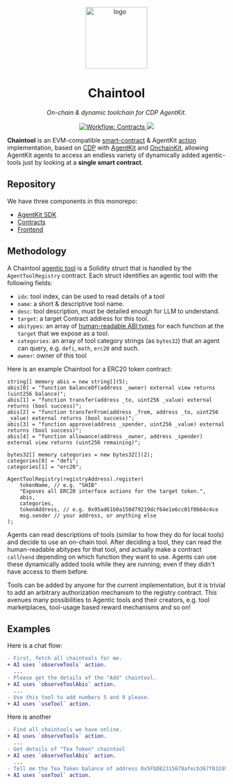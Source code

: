 <p align="center">
  <img src="https://raw.githubusercontent.com/erhant/chaintools/refs/heads/main/misc/logo.png" alt="logo" width="142">
</p>

<p align="center">
  <h1 align="center">
    Chaintool
  </h1>
  <p align="center"><i>On-chain & dynamic toolchain for CDP AgentKit.</i></p>
</p>

<p align="center">
    <a href="./.github/workflows/test-contracts.yml" target="_blank">
        <img alt="Workflow: Contracts" src="https://github.com/erhant/chaintools/actions/workflows/test-contracts.yml/badge.svg">
    </a>
    <a href="https://opensource.org/licenses/MIT" target="_blank">
        <img src="https://img.shields.io/badge/license-MIT-blue.svg">
    </a>
</p>

**Chaintool** is an EVM-compatible [smart-contract](https://base-sepolia.blockscout.com/address/0x9eD9db9C2fBD5B913635919BFb4784BcB941b7Fa) & AgentKit [action](https://github.com/coinbase/agentkit/blob/master/CONTRIBUTING-TYPESCRIPT.md#adding-an-action-provider) implementation, based on [CDP](https://portal.cdp.coinbase.com/) with [AgentKit](https://docs.cdp.coinbase.com/agentkit/docs/welcome) and [OnchainKit](https://onchainkit.xyz/getting-started), allowing AgentKit agents to access an endless variety of dynamically added agentic-tools just by looking at a **single smart contract**.

## Repository

We have three components in this monorepo:

- [AgentKit SDK](./sdk/)
- [Contracts](./contracts/)
- [Frontend](./web/)

## Methodology

A Chaintool [agentic tool](https://github.com/erhant/chaintools/blob/main/contracts/src/AgentTools.sol#L8) is a Solidity struct that is handled by the `AgentToolRegistry` contract. Each struct identifies an agentic tool with the following fields:

- `idx`: tool index, can be used to read details of a tool
- `name`: a short & descriptive tool name.
- `desc`: tool description, must be detailed enough for LLM to understand.
- `target`: a target Contract address for this tool.
- `abitypes`: an array of [human-readable ABI types](https://abitype.dev/api/human) for each function at the `target` that we expose as a tool.
- `categories`: an array of tool category strings (as `bytes32`) that an agent can query, e.g. `defi`, `math`, `erc20` and such.
- `owner`: owner of this tool

Here is an example Chaintool for a ERC20 token contract:

```solidity
string[] memory abis = new string[](5);
abis[0] = "function balanceOf(address _owner) external view returns (uint256 balance)";
abis[1] = "function transfer(address _to, uint256 _value) external returns (bool success)";
abis[2] = "function transferFrom(address _from, address _to, uint256 _value) external returns (bool success)";
abis[3] = "function approve(address _spender, uint256 _value) external returns (bool success)";
abis[4] = "function allowance(address _owner, address _spender) external view returns (uint256 remaining)";

bytes32[] memory categories = new bytes32[](2);
categories[0] = "defi";
categories[1] = "erc20";

AgentToolRegistry(registryAddress).register(
    tokenName, // e.g. "SHIB"
    "Exposes all ERC20 interface actions for the target token.",
    abis,
    categories,
    tokenAddress, // e.g. 0x95ad61b0a150d79219dcf64e1e6cc01f0b64c4ce
    msg.sender // your address, or anything else
);
```

Agents can read descriptions of tools (similar to how they do for local tools) and decide to use an on-chain tool. After deciding a tool, they can read the human-readable abitypes for that tool, and actually make a contract `call`/`send` depending on which function they want to use. Agents can use these dynamically added tools while they are running; even if they didn't have access to them before.

Tools can be added by anyone for the current implementation, but it is trivial to add an arbitrary authorization mechanism to the registry contract. This avenues many possibilities to Agentic tools and their creators, e.g. tool marketplaces, tool-usage based reward mechanisms and so on!

## Examples

Here is a chat flow:

```diff
- First, fetch all chaintools for me.
+ AI uses `observeTools` action.
  ...
- Please get the details of the "Add" chaintool.
+ AI uses `observeToolAbis` action.
  ...
- Use this tool to add numbers 5 and 9 please.
+ AI uses `useTool` action.
```

Here is another

```diff
- Find all chaintools we have online.
+ AI uses `observeTools` action.
  ...
- Get details of "Tea Token" chaintool
+ AI uses `observeToolAbis` action.
  ...
- Tell me the Tea Token balance of address 0x5FbDB2315678afecb367f032d93F642f64180aa3
+ AI uses `useTool` action.
```
